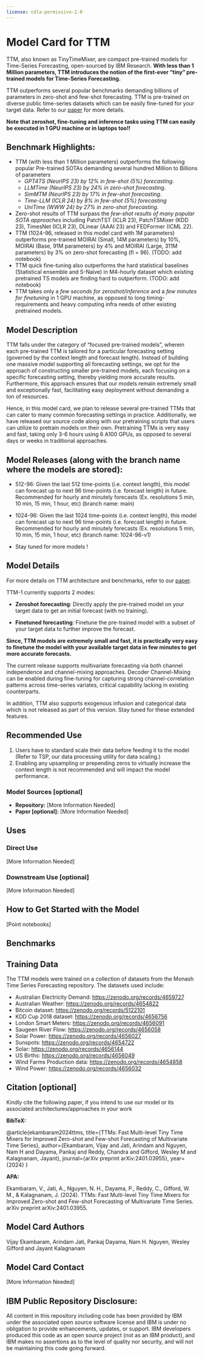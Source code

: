 ```yaml
---
license: cdla-permissive-2.0
---
```


# Model Card for TTM

TTM, also known as TinyTimeMixer, are compact pre-trained models for Time-Series Forecasting, open-sourced by IBM Research.
**With less than 1 Million parameters, TTM introduces the notion of the first-ever “tiny” pre-trained models for Time-Series Forecasting.** 

TTM outperforms several popular benchmarks demanding billions of parameters in zero-shot and few-shot forecasting. TTM is pre-trained on diverse public time-series datasets which 
can be easily fine-tuned for your target data. Refer to our [paper](https://arxiv.org/pdf/2401.03955.pdf) for more details.

**Note that zeroshot, fine-tuning and inference tasks using TTM can easily be executed in 1 GPU machine or in laptops too!!**


## Benchmark Highlights:

- TTM (with less than 1 Million parameters) outperforms the following popular Pre-trained SOTAs demanding several hundred Million to Billions of parameters
  - *GPT4TS (NeurIPS 23) by 12% in few-shot (5%) forecasting.*
  - *LLMTime (NeurIPS 23) by 24% in zero-shot forecasting*.
  - *SimMTM (NeurIPS 23) by 17% in few-shot forecasting*.
  - *Time-LLM (ICLR 24) by 8% in few-shot (5%) forecasting*
  - *UniTime (WWW 24) by 27% in zero-shot forecasting.*
- Zero-shot results of TTM surpass the *few-shot results of many popular SOTA approaches* including
  PatchTST (ICLR 23), PatchTSMixer (KDD 23), TimesNet (ICLR 23), DLinear (AAAI 23) and FEDFormer (ICML 22).
- TTM (1024-96, released in this model card with 1M parameters) outperforms pre-trained MOIRAI (Small, 14M parameters) by 10%, MOIRAI (Base, 91M parameters) by 4% and
  MOIRAI (Large, 311M parameters) by 3% on zero-shot forecasting (fl = 96). (TODO: add notebook)
- TTM quick fine-tuning also outperforms the hard statistical baselines (Statistical ensemble and S-Naive) in
  M4-hourly dataset which existing pretrained TS models are finding hard to outperform. (TODO: add notebook)
- TTM takes only a *few seconds for zeroshot/inference* and a *few minutes for finetuning* in 1 GPU machine, as
  opposed to long timing-requirements and heavy computing infra needs of other existing pretrained models.
  

## Model Description

TTM falls under the category of “focused pre-trained models”, wherein each pre-trained TTM is tailored for a particular forecasting 
setting (governed by the context length and forecast length). Instead of building one massive model supporting all forecasting settings, 
we opt for the approach of constructing smaller pre-trained models, each focusing on a specific forecasting setting, thereby 
yielding more accurate results. Furthermore, this approach ensures that our models remain extremely small and exceptionally fast, 
facilitating easy deployment without demanding a ton of resources. 

Hence, in this model card, we plan to release several pre-trained 
TTMs that can cater to many common forecasting settings in practice. Additionally, we have released our source code along with 
our pretraining scripts that users can utilize to pretrain models on their own. Pretraining TTMs is very easy and fast, taking 
only 3-6 hours using 6 A100 GPUs, as opposed to several days or weeks in traditional approaches.

## Model Releases (along with the branch name where the models are stored):

- 512-96: Given the last 512 time-points (i.e. context length), this model can forecast up to next 96 time-points (i.e. forecast length)
  in future. Recommended for hourly and minutely forecasts (Ex. resolutions 5 min, 10 min, 15 min, 1 hour, etc)  (branch name: main) 

- 1024-96: Given the last 1024 time-points (i.e. context length), this model can forecast up to next 96 time-points (i.e. forecast length)
  in future. Recommended for hourly and minutely forecasts (Ex. resolutions 5 min, 10 min, 15 min, 1 hour, etc) (branch name: 1024-96-v1) 

- Stay tuned for more models !

## Model Details

For more details on TTM architecture and benchmarks, refer to our [paper](https://arxiv.org/pdf/2401.03955.pdf).

TTM-1 currently supports 2 modes:

 - **Zeroshot forecasting**: Directly apply the pre-trained model on your target data to get an initial forecast (with no training).

 - **Finetuned forecasting**: Finetune the pre-trained model with a subset of your target data to further improve the forecast.

**Since, TTM models are extremely small and fast, it is practically very easy to finetune the model with your available target data in few minutes 
to get more accurate forecasts.**

The current release supports multivariate forecasting via both channel independence and channel-mixing approaches. 
Decoder Channel-Mixing can be enabled during fine-tuning for capturing strong channel-correlation patterns across 
time-series variates, critical capability lacking in existing counterparts.

In addition, TTM also supports exogenous infusion and categorical data which is not released as part of this version. 
Stay tuned for these extended features.

## Recommended Use
1. Users have to standard scale their data before feeding it to the model (Refer to TSP, our data processing utility for data scaling.)
2. Enabling any upsampling or prepending zeros to virtually increase the context length is not recommended and will
   impact the model performance.
 
### Model Sources [optional]

<!-- Provide the basic links for the model. -->

- **Repository:** [More Information Needed]
- **Paper [optional]:** [More Information Needed]


## Uses

<!-- Address questions around how the model is intended to be used, including the foreseeable users of the model and those affected by the model. -->

### Direct Use

<!-- This section is for the model use without fine-tuning or plugging into a larger ecosystem/app. -->

[More Information Needed]

### Downstream Use [optional]

<!-- This section is for the model use when fine-tuned for a task, or when plugged into a larger ecosystem/app -->

[More Information Needed]

## How to Get Started with the Model

[Point notebooks]

## Benchmarks

## Training Data

The TTM models were trained on a collection of datasets from the Monash Time Series Forecasting repository. The datasets used include:
 - Australian Electricity Demand: https://zenodo.org/records/4659727 
 - Australian Weather: https://zenodo.org/records/4654822 
 - Bitcoin dataset: https://zenodo.org/records/5122101 
 - KDD Cup 2018 dataset: https://zenodo.org/records/4656756 
 - London Smart Meters: https://zenodo.org/records/4656091 
 - Saugeen River Flow: https://zenodo.org/records/4656058
 - Solar Power: https://zenodo.org/records/4656027 
 - Sunspots: https://zenodo.org/records/4654722
 - Solar: https://zenodo.org/records/4656144 
 - US Births: https://zenodo.org/records/4656049 
 - Wind Farms Production data: https://zenodo.org/records/4654858 
 - Wind Power: https://zenodo.org/records/4656032


## Citation [optional]
Kindly cite the following paper, if you intend to use our model or its associated architectures/approaches in your 
work

**BibTeX:**

@article{ekambaram2024ttms,
  title={TTMs: Fast Multi-level Tiny Time Mixers for Improved Zero-shot and Few-shot Forecasting of Multivariate Time Series},
  author={Ekambaram, Vijay and Jati, Arindam and Nguyen, Nam H and Dayama, Pankaj and Reddy, Chandra and Gifford, Wesley M and Kalagnanam, Jayant},
  journal={arXiv preprint arXiv:2401.03955},
  year={2024}
}

**APA:**

Ekambaram, V., Jati, A., Nguyen, N. H., Dayama, P., Reddy, C., Gifford, W. M., & Kalagnanam, J. (2024). TTMs: Fast Multi-level Tiny Time Mixers for Improved Zero-shot and Few-shot Forecasting of Multivariate Time Series. arXiv preprint arXiv:2401.03955.


## Model Card Authors

Vijay Ekambaram, Arindam Jati, Pankaj Dayama, Nam H. Nguyen, Wesley Gifford and Jayant Kalagnanam

## Model Card Contact

[More Information Needed]

## IBM Public Repository Disclosure: 

All content in this repository including code has been provided by IBM under the associated 
open source software license and IBM is under no obligation to provide enhancements, 
updates, or support. IBM developers produced this code as an 
open source project (not as an IBM product), and IBM makes no assertions as to 
the level of quality nor security, and will not be maintaining this code going forward.